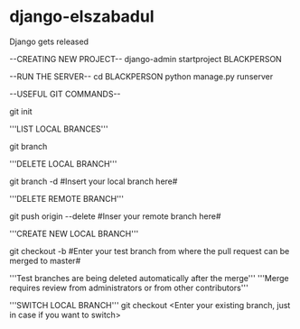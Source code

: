# django-elszabadul
Django gets released

--CREATING NEW PROJECT--
django-admin startproject BLACKPERSON


--RUN THE SERVER--
cd BLACKPERSON
python manage.py runserver

--USEFUL GIT COMMANDS--

git init

'''LIST LOCAL BRANCES'''

git branch

'''DELETE LOCAL BRANCH'''

git branch -d #Insert your local branch here#

'''DELETE REMOTE BRANCH'''

git push origin --delete #Inser your remote branch here#

'''CREATE NEW LOCAL BRANCH'''

git checkout -b #Enter your test branch from where the pull request can be merged to master#

'''Test branches are being deleted automatically after the merge'''
'''Merge requires review from administrators or from other contributors'''

'''SWITCH LOCAL BRANCH'''
git checkout <Enter your existing branch, just in case if you want to switch>
